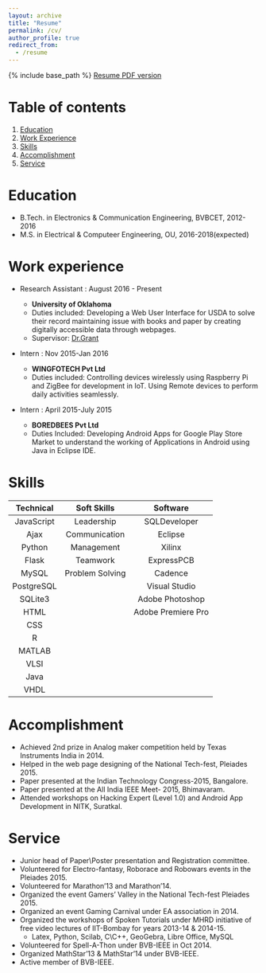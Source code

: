 ```yaml
---
layout: archive
title: "Resume"
permalink: /cv/
author_profile: true
redirect_from:
  - /resume
---
```


{% include base_path %}
[Resume PDF version](http://prithvirajkadiyala.github.io/files/Resume.pdf)

# Table of contents
1. [Education](#education)
2. [Work Experience](#work-experience)
3. [Skills](#skills)
4. [Accomplishment](#accomplishment)
5. [Service](#service)

Education
======
* B.Tech. in Electronics & Communication Engineering, BVBCET, 2012-2016
* M.S. in Electrical & Computeer Engineering, OU, 2016-2018(expected)

Work experience
======
* Research Assistant : August 2016 - Present
  * **University of Oklahoma**
  * Duties included: Developing a Web User Interface for USDA to solve their record maintaining issue with books and paper by creating digitally accessible data through webpages.
  * Supervisor: [Dr.Grant](http://www.christangrant.com/)
  
* Intern : Nov 2015-Jan 2016
  * **WINGFOTECH Pvt Ltd**
  * Duties included: Controlling devices wirelessly using Raspberry Pi and ZigBee for development in IoT. Using Remote devices to perform daily activities seamlessly.
  
* Intern : April 2015-July 2015
  * **BOREDBEES Pvt Ltd**
  * Duties Included: Developing Android Apps for Google Play Store Market to understand the working of Applications in Android using Java in Eclipse IDE.
  
  
Skills
======

| Technical     | Soft Skills  | Software       |
|:-------------:|:------------:|:--------------:|
| JavaScript    | Leadership   | SQLDeveloper   |
| Ajax          | Communication| Eclipse        |
| Python        | Management   | Xilinx         |
| Flask         | Teamwork     | ExpressPCB     |
| MySQL         | Problem Solving| Cadence      |
| PostgreSQL    |              | Visual Studio  |
| SQLite3       |              | Adobe Photoshop|
| HTML          |              | Adobe Premiere Pro |
| CSS           |              |                |
| R             |              |                |
| MATLAB        |              |                |
| VLSI          |              |                |
| Java          |              |                |
| VHDL          |              |                |
 
 
Accomplishment
======
  * Achieved 2nd prize in Analog maker competition held by Texas Instruments India in 2014.
  * Helped in the web page designing of the National Tech-fest, Pleiades 2015.
  * Paper presented at the Indian Technology Congress-2015, Bangalore.
  * Paper presented at the All India IEEE Meet- 2015, Bhimavaram.
  * Attended workshops on Hacking Expert (Level 1.0) and Android App Development in NITK, Suratkal.
 
 
Service
======

  * Junior head of Paper\Poster presentation and Registration committee.
  * Volunteered for Electro-fantasy, Roborace and Robowars events in the Pleiades 2015.
  * Volunteered for Marathon’13 and Marathon’14.
  * Organized the event Gamers’ Valley in the National Tech-fest Pleiades 2015.
  * Organized an event Gaming Carnival under EA association in 2014.
  * Organized the workshops of Spoken Tutorials under MHRD initiative of free video lectures of IIT-Bombay for years 2013-14 & 2014-15.
    * Latex, Python, Scilab, C\C++, GeoGebra, Libre Office, MySQL
  * Volunteered for Spell-A-Thon under BVB-IEEE in Oct 2014.
  * Organized MathStar’13 & MathStar’14 under BVB-IEEE.
  * Active member of BVB-IEEE.
